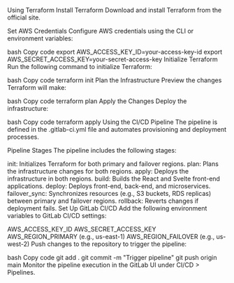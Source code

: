 Using Terraform
Install Terraform
Download and install Terraform from the official site.

Set AWS Credentials
Configure AWS credentials using the CLI or environment variables:

bash
Copy code
export AWS_ACCESS_KEY_ID=your-access-key-id
export AWS_SECRET_ACCESS_KEY=your-secret-access-key
Initialize Terraform
Run the following command to initialize Terraform:

bash
Copy code
terraform init
Plan the Infrastructure
Preview the changes Terraform will make:

bash
Copy code
terraform plan
Apply the Changes
Deploy the infrastructure:

bash
Copy code
terraform apply
Using the CI/CD Pipeline
The pipeline is defined in the .gitlab-ci.yml file and automates provisioning and deployment processes.

Pipeline Stages
The pipeline includes the following stages:

init: Initializes Terraform for both primary and failover regions.
plan: Plans the infrastructure changes for both regions.
apply: Deploys the infrastructure in both regions.
build: Builds the React and Svelte front-end applications.
deploy: Deploys front-end, back-end, and microservices.
failover_sync: Synchronizes resources (e.g., S3 buckets, RDS replicas) between primary and failover regions.
rollback: Reverts changes if deployment fails.
Set Up GitLab CI/CD
Add the following environment variables to GitLab CI/CD settings:

AWS_ACCESS_KEY_ID
AWS_SECRET_ACCESS_KEY
AWS_REGION_PRIMARY (e.g., us-east-1)
AWS_REGION_FAILOVER (e.g., us-west-2)
Push changes to the repository to trigger the pipeline:

bash
Copy code
git add .
git commit -m "Trigger pipeline"
git push origin main
Monitor the pipeline execution in the GitLab UI under CI/CD > Pipelines.